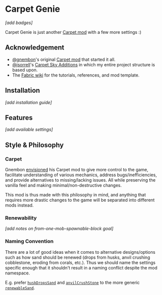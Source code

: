 # Carpet Genie

*[add badges]*

Carpet Genie is just another [Carpet mod](https://github.com/gnembon/fabric-carpet) with a few more settings :)

## Acknowledgement

- [@gnembon](https://github.com/gnembon)'s original [Carpet mod](https://github.com/gnembon/fabric-carpet) that started it all.
- [@jsorrell](https://github.com/jsorrell)'s [Carpet Sky Additions](https://github.com/jsorrell/CarpetSkyAdditions) in which my entire project structure is based upon.
- The [Fabric wiki](https://fabricmc.net/wiki/start) for the tutorials, references, and mod template.

## Installation

*[add installation guide]*

## Features

*[add available settings]*

## Style & Philosophy

### Carpet

Gnembon [envisioned](https://www.youtube.com/watch?v=Lt-ooRGpLz4) his Carpet mod to
give more control to the game,
facilitate understanding of various mechanics,
address bugs/inefficiencies,
and provide alternatives to missing/lacking issues.
All while preserving the vanilla feel and making minimal/non-destructive changes.

This mod is thus made with this philosophy in mind,
and anything that requires more drastic changes to the game will be separated into different mods instead.

### Renewability

*[add notes on from-one-mob-spawnable-block goal]*

### Naming Convention

There are a lot of good ideas when it comes to alternative designs/options
such as how sand should be renewed (drops from husks, anvil crushing cobblestone, eroding from corals, etc.).
Thus we should name the settings specific enough that it shouldn't result in a naming conflict despite the mod namespace.

E.g. prefer [`huskDropsSand`](https://github.com/MultiCoreNetwork/carpet-redcraft-addons?tab=readme-ov-file#huskDropsSand) and [`anvilCrushStone`](https://gitlab.com/Ma_124/mc-anvil-crush/#anvilcrushstone) to the more generic [`renewableSand`](https://github.com/gnembon/carpet-extra?tab=readme-ov-file#renewablesand).
